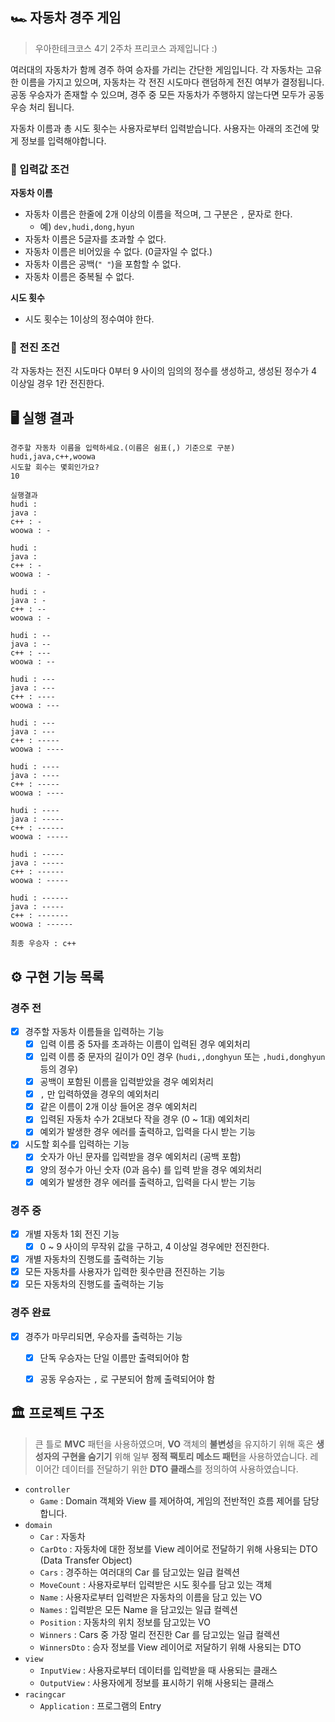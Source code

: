 ## 🏎️ 자동차 경주 게임

> 우아한테크코스 4기 2주차 프리코스 과제입니다 :)

여러대의 자동차가 함께 경주 하여 승자를 가리는 간단한 게임입니다. 각 자동차는 고유한 이름을 가지고 있으며, 자동차는 각 전진 시도마다 랜덤하게 전진 여부가 결정됩니다. 공동 우승자가 존재할 수 있으며, 경주 중 모든 자동차가 주행하지 않는다면 모두가 공동우승 처리 됩니다.

자동차 이름과 총 시도 횟수는 사용자로부터 입력받습니다. 사용자는 아래의 조건에 맞게 정보를 입력해야합니다.

### 🏁 입력값 조건

**자동차 이름**

- 자동차 이름은 한줄에 2개 이상의 이름을 적으며, 그 구분은 `,` 문자로 한다.
  - 예) `dev,hudi,dong,hyun`
- 자동차 이름은 5글자를 초과할 수 없다.
- 자동차 이름은 비어있을 수 없다. (0글자일 수 없다.)
- 자동차 이름은 공백(`" "`)을 포함할 수 없다.
- 자동차 이름은 중복될 수 없다. 

**시도 횟수**

- 시도 횟수는 1이상의 정수여야 한다.

### 🚩 전진 조건

각 자동차는 전진 시도마다 0부터 9 사이의 임의의 정수를 생성하고, 생성된 정수가 4 이상일 경우 1칸 전진한다.

## 🖥️ 실행 결과

```
경주할 자동차 이름을 입력하세요.(이름은 쉼표(,) 기준으로 구분)
hudi,java,c++,woowa
시도할 회수는 몇회인가요?
10

실행결과
hudi : 
java : 
c++ : -
woowa : -

hudi : 
java : 
c++ : -
woowa : -

hudi : -
java : -
c++ : --
woowa : -

hudi : --
java : --
c++ : ---
woowa : --

hudi : ---
java : ---
c++ : ----
woowa : ---

hudi : ---
java : ---
c++ : -----
woowa : ----

hudi : ----
java : ----
c++ : -----
woowa : ----

hudi : ----
java : -----
c++ : ------
woowa : -----

hudi : -----
java : -----
c++ : ------
woowa : -----

hudi : ------
java : -----
c++ : -------
woowa : ------

최종 우승자 : c++
```



## ⚙️ 구현 기능 목록

### 경주 전

- [x] 경주할 자동차 이름들을 입력하는 기능
  - [x] 입력 이름 중 5자를 초과하는 이름이 입력된 경우 예외처리
  - [x] 입력 이름 중 문자의 길이가 0인 경우 (`hudi,,donghyun` 또는 `,hudi,donghyun`  등의 경우)
  - [x] 공백이 포함된 이름을 입력받았을 경우 예외처리
  - [x] `,` 만 입력하였을 경우의 예외처리
  - [x] 같은 이름이 2개 이상 들어온 경우 예외처리
  - [x] 입력된 자동차 수가 2대보다 작을 경우 (0 ~ 1대) 예외처리
  - [x] 예외가 발생한 경우 에러를 출력하고, 입력을 다시 받는 기능
- [x] 시도할 회수를 입력하는 기능
  - [x] 숫자가 아닌 문자를 입력받을 경우 예외처리 (공백 포함)
  - [x] 양의 정수가 아닌 숫자 (0과 음수) 를 입력 받을 경우 예외처리
  - [x] 예외가 발생한 경우 에러를 출력하고, 입력을 다시 받는 기능

### 경주 중

- [x] 개별 자동차 1회 전진 기능
  - [x] 0 ~ 9 사이의 무작위 값을 구하고, 4 이상일 경우에만 전진한다.
- [x] 개별 자동차의 진행도를 출력하는 기능
- [x] 모든 자동차를 사용자가 입력한 횟수만큼 전진하는 기능
- [x] 모든 자동차의 진행도를 출력하는 기능

### 경주 완료

- [x] 경주가 마무리되면, 우승자를 출력하는 기능
  - [x] 단독 우승자는 단일 이름만 출력되어야 함
  - [x] 공동 우승자는 `,` 로 구분되어 함께 출력되어야 함



## 🏛️ 프로젝트 구조

> 큰 틀로 **MVC** 패턴을 사용하였으며, **VO** 객체의 **불변성**을 유지하기 위해 혹은 **생성자의 구현을 숨기기** 위해 일부 **정적 팩토리 메소드 패턴**을 사용하였습니다. 레이어간 데이터를 전달하기 위한 **DTO 클래스**를 정의하여 사용하였습니다.

- `controller`
  - `Game` : Domain 객체와 View 를 제어하여, 게임의 전반적인 흐름 제어를 담당합니다. 
- `domain`
  - `Car` : 자동차
  - `CarDto` : 자동차에 대한 정보를 View 레이어로 전달하기 위해 사용되는 DTO (Data Transfer Object)
  - `Cars` : 경주하는 여러대의 Car 를 담고있는 일급 컬렉션
  - `MoveCount` : 사용자로부터 입력받은 시도 횟수를 담고 있는 객체
  - `Name` : 사용자로부터 입력받은 자동차의 이름을 담고 있는 VO
  - `Names` : 입력받은 모든 Name 을 담고있는 일급 컬렉션
  - `Position` : 자동차의 위치 정보를 담고있는 VO
  - `Winners` : Cars 중 가장 멀리 전진한 Car 를 담고있는 일급 컬렉션
  - `WinnersDto` : 승자 정보를 View 레이어로 저달하기 위해 사용되는 DTO
- `view`
  - `InputView` : 사용자로부터 데이터를 입력받을 때 사용되는 클래스
  - `OutputView` : 사용자에게 정보를 표시하기 위해 사용되는 클래스
- `racingcar`
  - `Application` : 프로그램의 Entry
